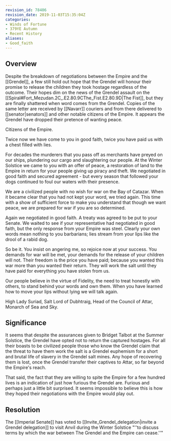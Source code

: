 ```yaml
---
revision_id: 78406
revision_date: 2019-11-03T15:35:04Z
categories:
- Winds of Fortune
- 379YE Autumn
- Recent History
aliases:
- Good_faith
---
```



## Overview
Despite the breakdown of negotiations between the Empire and the [[Grendel]], a few still hold out hope that the Grendel will honour their promise to release the children they took hostage regardless of the outcome. Their hopes dim on the news of the Grendel assault on the [[Spiral#Fort_Mezudan.2C_.E2.80.9CThe_Fist.E2.80.9D|The Fist]], but they are finally shattered when word comes from the Grendel. Copies of the same letter are received by [[Navarr]] couriers and from there delivered to [[senator|senators]] and other notable citizens of the Empire. It appears the Grendel have dropped their pretence of wanting peace.

Citizens of the Empire.

Twice now we have come to you in good faith, twice you have paid us with a chest filled with lies.

For decades the murderers that you pass off as merchants have preyed on our ships, plundering our cargo and slaughtering our people. At the Winter Solstice we came to you with an offer of peace, a restoration of land to the Empire in return for your people giving up piracy and theft. We negotiated in good faith and secured agreement - but every season that followed your dogs continued to foul our waters with their presence.

We are a civilized people with no wish for war on the Bay of Catazar. When it became clear that you had not kept your word, we tried again. This time with a show of sufficient force to make you understand that though we want peace, we are prepared for war if you are so determined.

Again we negotiated in good faith. A treaty was agreed to be put to your Senate. We waited to see if your representative had negotiated in good faith, but the only response from your Empire was steel. Clearly your own words mean nothing to you barbarians; lies stream from your lips like the drool of a rabid dog.

So be it. You insist on angering me, so rejoice now at your success. You demands for war will be met, your demands for the release of your children will not. Their freedom is the price you have paid; because you wanted this war more than you wanted their return. They will work the salt until they have paid for everything you have stolen from us.

Our people believe in the virtue of Fidelity, the need to treat honestly with others, to stand behind your words and own them. When you have learned how to move your lips without lying we will talk again.

High Lady Suriad,
Salt Lord of Dubhtraig, Head of the Council of Attar, Monarch of Sea and Sky.

## Significance
It seems that despite the assurances given to Bridget Talbot at the Summer Solstice, the Grendel have opted not to return the captured hostages. For all their boasts to be civilized people those who know the Grendel claim that the threat to have them work the salt is a Grendel euphemism for a short and brutal life of slavery in the Grendel salt mines. Any hope of recovering them is lost, once the Grendel transfer their captives to Attar, so far beyond the Empire's reach.

That said, the fact that they are willing to spite the Empire for a few hundred lives is an indication of just how furious the Grendel are. Furious and perhaps just a little bit surprised. It seems impossible to believe this is how they hoped their negotiations with the Empire would play out.
## Resolution
The [[Imperial Senate]] has voted to [[Invite_Grendel_delegation|invite a Grendel delegation]] to visit Anvil during the Winter Solstice "''to discuss terms by which the war between The Grendel and the Empire can cease.''"